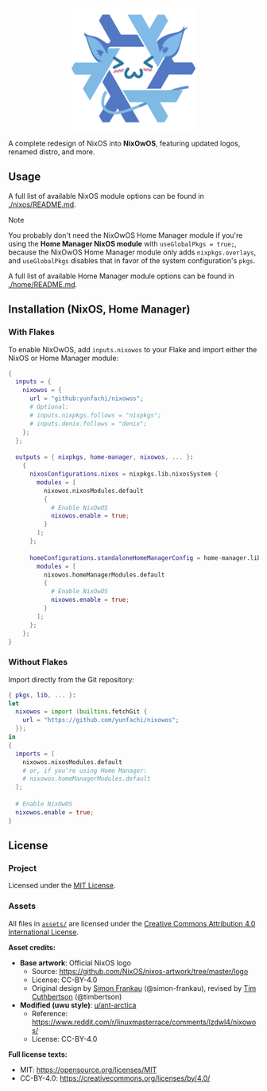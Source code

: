 <p align="center">
  <img src="https://raw.githubusercontent.com/yunfachi/NixOwOS/master/assets/nixowos-snowflake-colours.svg" width="250px" alt="NixOwOS logo">
</p>

A complete redesign of NixOS into **NixOwOS**, featuring updated logos, renamed distro, and more.

## Usage

A full list of available NixOS module options can be found in [./nixos/README.md](./nixos/README.md).

> [!NOTE]
> You probably don't need the NixOwOS Home Manager module if you're using the **Home Manager NixOS module** with `useGlobalPkgs = true;`,
> because the NixOwOS Home Manager module only adds `nixpkgs.overlays`, and `useGlobalPkgs` disables that in favor of the system configuration's `pkgs`.

A full list of available Home Manager module options can be found in [./home/README.md](./home/README.md).

## Installation (NixOS, Home Manager)

### With Flakes

To enable NixOwOS, add `inputs.nixowos` to your Flake and import either the NixOS or Home Manager module:

```nix
{
  inputs = {
    nixowos = {
      url = "github:yunfachi/nixowos";
      # Optional:
      # inputs.nixpkgs.follows = "nixpkgs";
      # inputs.denix.follows = "denix";
    };
  };

  outputs = { nixpkgs, home-manager, nixowos, ... }:
    {
      nixosConfigurations.nixos = nixpkgs.lib.nixosSystem {
        modules = [
          nixowos.nixosModules.default
          {
            # Enable NixOwOS
            nixowos.enable = true;
          }
        ];
      };
      
      homeConfigurations.standaloneHomeManagerConfig = home-manager.lib.homeManagerConfiguration {
        modules = [
          nixowos.homeManagerModules.default
          {
            # Enable NixOwOS
            nixowos.enable = true;
          }
        ];
      };
    };
}
```

### Without Flakes

Import directly from the Git repository:

```nix
{ pkgs, lib, ... }:
let
  nixowos = import (builtins.fetchGit {
    url = "https://github.com/yunfachi/nixowos";
  });
in 
{
  imports = [
    nixowos.nixosModules.default
    # or, if you're using Home Manager:
    # nixowos.homeManagerModules.default
  ];

  # Enable NixOwOS
  nixowos.enable = true;
}
```

## License

### Project  
Licensed under the [MIT License](./LICENSE).

### Assets  
All files in [`assets/`](./assets/) are licensed under the [Creative Commons Attribution 4.0 International License](./assets/LICENSE).

**Asset credits:**  
- **Base artwork**: Official NixOS logo  
  - Source: https://github.com/NixOS/nixos-artwork/tree/master/logo  
  - License: CC-BY-4.0  
  - Original design by [Simon Frankau](https://arbitrary.name/) (@simon-frankau), revised by [Tim Cuthbertson](https://gfxmonk.net/) (@timbertson)  
- **Modified (uwu style)**: [u/ant-arctica](https://www.reddit.com/user/ant-arctica/)  
  - Reference: https://www.reddit.com/r/linuxmasterrace/comments/lzdwl4/nixowos/  
  - License: CC-BY-4.0  

**Full license texts:**  
- MIT: https://opensource.org/licenses/MIT  
- CC-BY-4.0: https://creativecommons.org/licenses/by/4.0/
